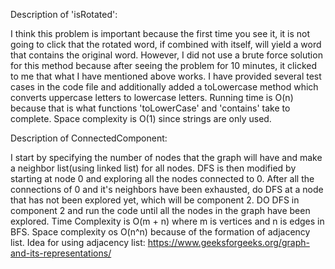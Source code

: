 Description of 'isRotated': 

I think this problem is important because the first time you see it, it is
not going to click that the rotated word, if combined with itself, will 
yield a word that contains the original word. However, I did not use a 
brute force solution for this method because after seeing the problem for
10 minutes, it clicked to me that what I have mentioned above works. I have 
provided several test cases in the code file and additionally added a 
toLowercase method which converts uppercase letters to lowercase letters.
Running time is O(n) because that is what functions 'toLowerCase' and 'contains'
take to complete. Space complexity is O(1) since strings are only used.

Description of ConnectedComponent: 

I start by specifying the number of nodes that the graph will have and make
a neighbor list(using linked list) for all nodes. DFS is then modified 
by starting at node 0 and exploring all the nodes connected to 0. After 
all the connections of 0 and it's neighbors have been exhausted, do DFS at
a node that has not been explored yet, which will be component 2. DO DFS in
component 2 and run the code until all the nodes in the graph have been explored.
Time Complexity is O(m + n) where m is vertices and n is edges in BFS.
Space complexity os O(n^n) because of the formation of adjacency list.
Idea for using adjacency list: 
https://www.geeksforgeeks.org/graph-and-its-representations/
